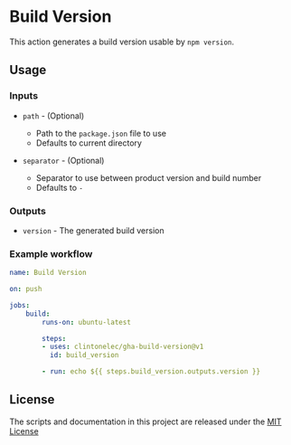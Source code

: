 # Build Version

This action generates a build version usable by `npm version`.

## Usage

### Inputs

* `path` - (Optional)
    * Path to the `package.json` file to use
    * Defaults to current directory

* `separator` - (Optional)
    * Separator to use between product version and build number
    * Defaults to `-`

### Outputs

* `version` - The generated build version

### Example workflow

```yaml
name: Build Version

on: push

jobs:
    build:
        runs-on: ubuntu-latest

        steps:
        - uses: clintonelec/gha-build-version@v1
          id: build_version

        - run: echo ${{ steps.build_version.outputs.version }}
```

## License

The scripts and documentation in this project are released under the [MIT License](LICENSE)